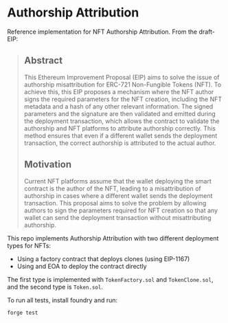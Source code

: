 # Authorship Attribution

Reference implementation for NFT Authorship Attribution. From the draft-EIP:

> ## Abstract
>
> This Ethereum Improvement Proposal (EIP) aims to solve the issue of authorship misattribution for ERC-721 Non-Fungible Tokens (NFT). To achieve this, this EIP proposes a mechanism where the NFT author signs the required parameters for the NFT creation, including the NFT metadata and a hash of any other relevant information. The signed parameters and the signature are then validated and emitted during the deployment transaction, which allows the contract to validate the authorship and NFT platforms to attribute authorship correctly. This method ensures that even if a different wallet sends the deployment transaction, the correct authorship is attributed to the actual author.
>
> ## Motivation
>
> Current NFT platforms assume that the wallet deploying the smart contract is the author of the NFT, leading to a misattribution of authorship in cases where a different wallet sends the deployment transaction. This proposal aims to solve the problem by allowing authors to sign the parameters required for NFT creation so that any wallet can send the deployment transaction without misattributing authorship.

This repo implements Authorship Attribution with two different deployment types for NFTs:

- Using a factory contract that deploys clones (using EIP-1167)
- Using and EOA to deploy the contract directly

The first type is implemented with `TokenFactory.sol` and `TokenClone.sol`, and the second type is `Token.sol`.

To run all tests, install foundry and run:

```
forge test
```
